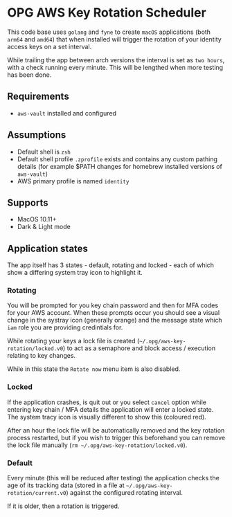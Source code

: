 # OPG AWS Key Rotation Scheduler

This code base uses `golang` and `fyne` to create `macOS` applications (both `arm64` and `amd64`) that when installed will trigger the rotation of your identity access keys on a set interval.

While trailing the app between arch versions the interval is set as `two hours`, with a check running every minute. This will be lengthed when more testing has been done.

## Requirements

- `aws-vault` installed and configured

## Assumptions

- Default shell is `zsh`
- Default shell profile `.zprofile` exists and contains any custom pathing details (for example $PATH changes for homebrew installed versions of `aws-vault`)
- AWS primary profile is named `identity`

## Supports

- MacOS 10.11+
- Dark & Light mode

## Application states

The app itself has 3 states - default, rotating and locked - each of which show a differing system tray icon to highlight it.

### Rotating

You will be prompted for you key chain password and then for MFA codes for your AWS account. When these prompts occur you should see a visual change in the systray icon (generally orange) and the message state which `iam` role you are providing credintials for.

While rotating your keys a lock file is created (`~/.opg/aws-key-rotation/locked.v0`) to act as a semaphore and block access / execution relating to key changes. 

While in this state the `Rotate now` menu item is also disabled.

### Locked

If the application crashes, is quit out or you select `cancel` option while entering key chain / MFA details the application will enter a locked state. The system tracy icon is visually different to show this (coloured red). 

After an hour the lock file will be automatically removed and the key rotation process restarted, but if you wish to trigger this beforehand you can remove the lock file manually (`rm ~/.opg/aws-key-rotation/locked.v0`).

### Default

Every minute (this will be reduced after testing) the application checks the age of its tracking data (stored in a file at `~/.opg/aws-key-rotation/current.v0`) against the configured rotating interval.

If it is older, then a rotation is triggered.


